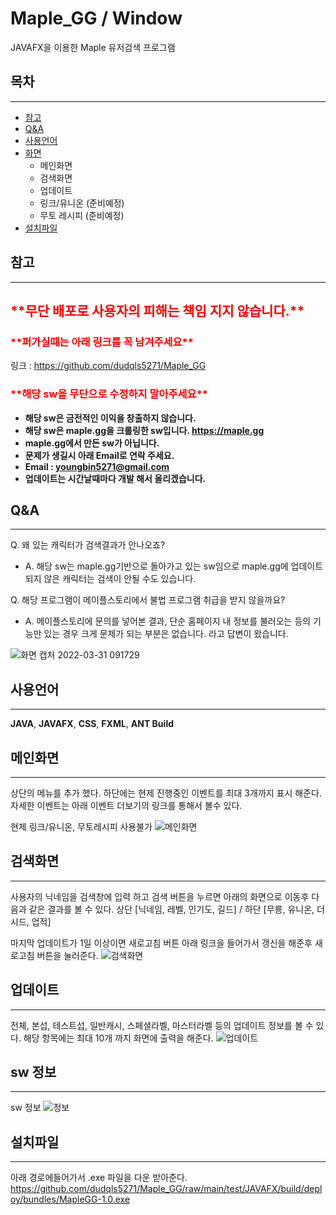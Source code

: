 # Maple_GG / Window

JAVAFX을 이용한 Maple 유저검색 프로그램

## 목차

---
- [참고](#참고)
- [Q&A](#Q&A)
- [사용언어](#사용언어)
- [화면](#메인화면)
  - 메인화면
  - 검색화면
  - 업데이트
  - 링크/유니온 (준비예정)
  - 무토 레시피 (준비예정)
- [설치파일](#설치파일)

## 참고
---
<h2 style = "color:red">**무단 배포로 사용자의 피해는 책임 지지 않습니다.**</h2>
<h3 style = "color:red">**퍼가실때는 아래 링크를 꼭 남겨주세요**</h3>

링크 : https://github.com/dudqls5271/Maple_GG

<h3 style = "color:red">**해당 sw을 무단으로 수정하지 말아주세요**</h3>


- **해당 sw은 금전적인 이익을 창출하지 않습니다.**
- **해당 sw은 maple.gg을 크롤링한 sw입니다. https://maple.gg**
- **maple.gg에서 만든 sw가 아닙니다.**
- **문제가 생길시 아래 Email로 연락 주세요.**
- **Email : youngbin5271@gmail.com**
- **업데이트는 시간날때마다 개발 해서 올리겠습니다.**


## Q&A
---
Q. 왜 있는 캐릭터가 검색결과가 안나오죠?
- A. 해당 sw는 maple.gg기반으로 돌아가고 있는 sw임으로 maple.gg에 업데이트되지 않은 캐릭터는 검색이 안될 수도 있습니다.


Q. 해당 프로그램이 메이플스토리에서 불법 프로그램 취급을 받지 않을까요?
 - A. 메이플스토리에 문의를 넣어본 결과, 단순 홈페이지 내 정보를 불러오는 등의 기능만 있는 경우 크게 문제가 되는 부분은 없습니다. 라고 답변이 왔습니다.
 
![화면 캡처 2022-03-31 091729](https://user-images.githubusercontent.com/49426352/160951592-4039c6d0-844d-4eb8-80a1-4ec9f2374530.png)

## 사용언어
---
**JAVA**, **JAVAFX**, **CSS**, **FXML**, **ANT Build**

## 메인화면
---
상단의 메뉴를 추가 했다.
하단에는 현제 진행중인 이벤트를 최대 3개까지 표시 해준다.
자세한 이벤트는 아래 이벤트 더보기의 링크를 통해서 볼수 있다.

현제 링크/유니온, 무토레시피 사용불가
![메인화면](https://user-images.githubusercontent.com/49426352/159939191-fdee027b-dd3b-4416-8baa-4e7bfa7a61ef.png)


## 검색화면
---
사용자의 닉네임을 검색창에 입력 하고 검색 버튼을 누르면 아래의 화면으로 이동후 다음과 같은 결과를 볼 수 있다.
상단 [닉네임, 레벨, 인기도, 길드] / 하단 [무릉, 유니온, 더시드, 업적] 

마지막 업데이트가 1일 이상이면 새로고침 버튼 아래 링크을 들어가서 갱신을 해준후 새로고침 버튼을 눌러준다.
![검색화면](https://user-images.githubusercontent.com/49426352/159939200-fed543c0-316f-4be1-b113-270b24dea80c.png)


## 업데이트
---
전체, 본섭, 테스트섭, 일반캐시, 스페셜라벨, 마스터라벨 등의 업데이트 정보를 볼 수 있다.
해당 항목에는 최대 10개 까지 화면에 출력을 해준다.
![업데이트](https://user-images.githubusercontent.com/49426352/159939205-497b8fd0-730d-4fa8-aac5-c05e15b5f36a.png)


## sw 정보
---
sw 정보
![정보](https://user-images.githubusercontent.com/49426352/159939207-79368db1-46e8-4d7c-8a10-6018e4daafa3.png)


## 설치파일
---
아래 경로에들어가서 .exe 파일을 다운 받아준다.
https://github.com/dudqls5271/Maple_GG/raw/main/test/JAVAFX/build/deploy/bundles/MapleGG-1.0.exe
